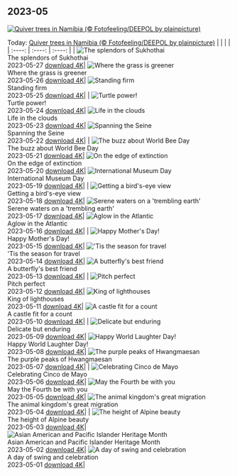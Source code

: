 ## 2023-05
[![Quiver trees in Namibia (© Fotofeeling/DEEPOL by plainpicture)](https://cn.bing.com/th?id=OHR.AloeDichotomum_EN-US4149828212_UHD.jpg&w=1000)](https://cn.bing.com/th?id=OHR.AloeDichotomum_EN-US4149828212_UHD.jpg&pid=hp&w=3840&h=2160&rs=1&c=4)

Today: [Quiver trees in Namibia (© Fotofeeling/DEEPOL by plainpicture)](https://cn.bing.com/th?id=OHR.AloeDichotomum_EN-US4149828212_UHD.jpg&pid=hp&w=3840&h=2160&rs=1&c=4)
  |      |      |      |
| :----: | :----: | :----: |
| ![The splendors of Sukhothai](https://cn.bing.com/th?id=OHR.WatSriSawai_EN-US3779091241_UHD.jpg&pid=hp&w=384&h=216&rs=1&c=4) <br/> The splendors of Sukhothai <br/> 2023-05-27  [download 4K](https://cn.bing.com/th?id=OHR.WatSriSawai_EN-US3779091241_UHD.jpg&pid=hp&w=3840&h=2160&rs=1&c=4)| ![Where the grass is greener](https://cn.bing.com/th?id=OHR.SaksunFaroe_EN-US3384967997_UHD.jpg&pid=hp&w=384&h=216&rs=1&c=4) <br/> Where the grass is greener <br/> 2023-05-26  [download 4K](https://cn.bing.com/th?id=OHR.SaksunFaroe_EN-US3384967997_UHD.jpg&pid=hp&w=3840&h=2160&rs=1&c=4)| ![Standing firm](https://cn.bing.com/th?id=OHR.OldFortress_EN-US3033490074_UHD.jpg&pid=hp&w=384&h=216&rs=1&c=4) <br/> Standing firm <br/> 2023-05-25  [download 4K](https://cn.bing.com/th?id=OHR.OldFortress_EN-US3033490074_UHD.jpg&pid=hp&w=3840&h=2160&rs=1&c=4)|
| ![Turtle power!](https://cn.bing.com/th?id=OHR.WesternBoxTurtle_EN-US2880487603_UHD.jpg&pid=hp&w=384&h=216&rs=1&c=4) <br/> Turtle power! <br/> 2023-05-24  [download 4K](https://cn.bing.com/th?id=OHR.WesternBoxTurtle_EN-US2880487603_UHD.jpg&pid=hp&w=3840&h=2160&rs=1&c=4)| ![Life in the clouds](https://cn.bing.com/th?id=OHR.BiodiverseCostaRica_EN-US2611109244_UHD.jpg&pid=hp&w=384&h=216&rs=1&c=4) <br/> Life in the clouds <br/> 2023-05-23  [download 4K](https://cn.bing.com/th?id=OHR.BiodiverseCostaRica_EN-US2611109244_UHD.jpg&pid=hp&w=3840&h=2160&rs=1&c=4)| ![Spanning the Seine](https://cn.bing.com/th?id=OHR.PontdArcole_EN-US2477179777_UHD.jpg&pid=hp&w=384&h=216&rs=1&c=4) <br/> Spanning the Seine <br/> 2023-05-22  [download 4K](https://cn.bing.com/th?id=OHR.PontdArcole_EN-US2477179777_UHD.jpg&pid=hp&w=3840&h=2160&rs=1&c=4)|
| ![The buzz about World Bee Day](https://cn.bing.com/th?id=OHR.EuropeanHoneybee_EN-US0859156574_UHD.jpg&pid=hp&w=384&h=216&rs=1&c=4) <br/> The buzz about World Bee Day <br/> 2023-05-21  [download 4K](https://cn.bing.com/th?id=OHR.EuropeanHoneybee_EN-US0859156574_UHD.jpg&pid=hp&w=3840&h=2160&rs=1&c=4)| ![On the edge of extinction](https://cn.bing.com/th?id=OHR.SumatranRhino_EN-US0245305253_UHD.jpg&pid=hp&w=384&h=216&rs=1&c=4) <br/> On the edge of extinction <br/> 2023-05-20  [download 4K](https://cn.bing.com/th?id=OHR.SumatranRhino_EN-US0245305253_UHD.jpg&pid=hp&w=3840&h=2160&rs=1&c=4)| ![International Museum Day](https://cn.bing.com/th?id=OHR.MuseoSoumaya_EN-US2440983924_UHD.jpg&pid=hp&w=384&h=216&rs=1&c=4) <br/> International Museum Day <br/> 2023-05-19  [download 4K](https://cn.bing.com/th?id=OHR.MuseoSoumaya_EN-US2440983924_UHD.jpg&pid=hp&w=3840&h=2160&rs=1&c=4)|
| ![Getting a bird's-eye view](https://cn.bing.com/th?id=OHR.CormorantBridge_EN-US1902862286_UHD.jpg&pid=hp&w=384&h=216&rs=1&c=4) <br/> Getting a bird's-eye view <br/> 2023-05-18  [download 4K](https://cn.bing.com/th?id=OHR.CormorantBridge_EN-US1902862286_UHD.jpg&pid=hp&w=3840&h=2160&rs=1&c=4)| ![Serene waters on a 'trembling earth'](https://cn.bing.com/th?id=OHR.AmericanWetlands_EN-US1844827155_UHD.jpg&pid=hp&w=384&h=216&rs=1&c=4) <br/> Serene waters on a 'trembling earth' <br/> 2023-05-17  [download 4K](https://cn.bing.com/th?id=OHR.AmericanWetlands_EN-US1844827155_UHD.jpg&pid=hp&w=3840&h=2160&rs=1&c=4)| ![Aglow in the Atlantic](https://cn.bing.com/th?id=OHR.MorroJable_EN-US1772722431_UHD.jpg&pid=hp&w=384&h=216&rs=1&c=4) <br/> Aglow in the Atlantic <br/> 2023-05-16  [download 4K](https://cn.bing.com/th?id=OHR.MorroJable_EN-US1772722431_UHD.jpg&pid=hp&w=3840&h=2160&rs=1&c=4)|
| ![Happy Mother's Day!](https://cn.bing.com/th?id=OHR.OdocoileusVirginianus_EN-US1668598337_UHD.jpg&pid=hp&w=384&h=216&rs=1&c=4) <br/> Happy Mother's Day! <br/> 2023-05-15  [download 4K](https://cn.bing.com/th?id=OHR.OdocoileusVirginianus_EN-US1668598337_UHD.jpg&pid=hp&w=3840&h=2160&rs=1&c=4)| !['Tis the season for travel](https://cn.bing.com/th?id=OHR.SonnyBonoPelicans_EN-US1524460012_UHD.jpg&pid=hp&w=384&h=216&rs=1&c=4) <br/> 'Tis the season for travel <br/> 2023-05-14  [download 4K](https://cn.bing.com/th?id=OHR.SonnyBonoPelicans_EN-US1524460012_UHD.jpg&pid=hp&w=3840&h=2160&rs=1&c=4)| ![A butterfly's best friend](https://cn.bing.com/th?id=OHR.WildLupine_EN-US1382733552_UHD.jpg&pid=hp&w=384&h=216&rs=1&c=4) <br/> A butterfly's best friend <br/> 2023-05-13  [download 4K](https://cn.bing.com/th?id=OHR.WildLupine_EN-US1382733552_UHD.jpg&pid=hp&w=3840&h=2160&rs=1&c=4)|
| ![Pitch perfect](https://cn.bing.com/th?id=OHR.FootballField_EN-US1266832046_UHD.jpg&pid=hp&w=384&h=216&rs=1&c=4) <br/> Pitch perfect <br/> 2023-05-12  [download 4K](https://cn.bing.com/th?id=OHR.FootballField_EN-US1266832046_UHD.jpg&pid=hp&w=3840&h=2160&rs=1&c=4)| ![King of lighthouses](https://cn.bing.com/th?id=OHR.CordouanLighthouse_EN-US1179388866_UHD.jpg&pid=hp&w=384&h=216&rs=1&c=4) <br/> King of lighthouses <br/> 2023-05-11  [download 4K](https://cn.bing.com/th?id=OHR.CordouanLighthouse_EN-US1179388866_UHD.jpg&pid=hp&w=3840&h=2160&rs=1&c=4)| ![A castle fit for a count](https://cn.bing.com/th?id=OHR.MountCetatea_EN-US0862689024_UHD.jpg&pid=hp&w=384&h=216&rs=1&c=4) <br/> A castle fit for a count <br/> 2023-05-10  [download 4K](https://cn.bing.com/th?id=OHR.MountCetatea_EN-US0862689024_UHD.jpg&pid=hp&w=3840&h=2160&rs=1&c=4)|
| ![Delicate but enduring](https://cn.bing.com/th?id=OHR.TheChaps_EN-US0810025310_UHD.jpg&pid=hp&w=384&h=216&rs=1&c=4) <br/> Delicate but enduring <br/> 2023-05-09  [download 4K](https://cn.bing.com/th?id=OHR.TheChaps_EN-US0810025310_UHD.jpg&pid=hp&w=3840&h=2160&rs=1&c=4)| ![Happy World Laughter Day!](https://cn.bing.com/th?id=OHR.SealLaughing_EN-US0742497806_UHD.jpg&pid=hp&w=384&h=216&rs=1&c=4) <br/> Happy World Laughter Day! <br/> 2023-05-08  [download 4K](https://cn.bing.com/th?id=OHR.SealLaughing_EN-US0742497806_UHD.jpg&pid=hp&w=3840&h=2160&rs=1&c=4)| ![The purple peaks of Hwangmaesan](https://cn.bing.com/th?id=OHR.HwangmaesanAzaleas_EN-US0649441292_UHD.jpg&pid=hp&w=384&h=216&rs=1&c=4) <br/> The purple peaks of Hwangmaesan <br/> 2023-05-07  [download 4K](https://cn.bing.com/th?id=OHR.HwangmaesanAzaleas_EN-US0649441292_UHD.jpg&pid=hp&w=3840&h=2160&rs=1&c=4)|
| ![Celebrating Cinco de Mayo](https://cn.bing.com/th?id=OHR.Popocatepetl_EN-US0582960818_UHD.jpg&pid=hp&w=384&h=216&rs=1&c=4) <br/> Celebrating Cinco de Mayo <br/> 2023-05-06  [download 4K](https://cn.bing.com/th?id=OHR.Popocatepetl_EN-US0582960818_UHD.jpg&pid=hp&w=3840&h=2160&rs=1&c=4)| ![May the Fourth be with you](https://cn.bing.com/th?id=OHR.RebelBase_EN-US9162228478_UHD.jpg&pid=hp&w=384&h=216&rs=1&c=4) <br/> May the Fourth be with you <br/> 2023-05-05  [download 4K](https://cn.bing.com/th?id=OHR.RebelBase_EN-US9162228478_UHD.jpg&pid=hp&w=3840&h=2160&rs=1&c=4)| ![The animal kingdom's great migration](https://cn.bing.com/th?id=OHR.ThreeWildebeest_EN-US9446203427_UHD.jpg&pid=hp&w=384&h=216&rs=1&c=4) <br/> The animal kingdom's great migration <br/> 2023-05-04  [download 4K](https://cn.bing.com/th?id=OHR.ThreeWildebeest_EN-US9446203427_UHD.jpg&pid=hp&w=3840&h=2160&rs=1&c=4)|
| ![The height of Alpine beauty](https://cn.bing.com/th?id=OHR.KlostersSerneus_EN-US9360254697_UHD.jpg&pid=hp&w=384&h=216&rs=1&c=4) <br/> The height of Alpine beauty <br/> 2023-05-03  [download 4K](https://cn.bing.com/th?id=OHR.KlostersSerneus_EN-US9360254697_UHD.jpg&pid=hp&w=3840&h=2160&rs=1&c=4)| ![Asian American and Pacific Islander Heritage Month](https://cn.bing.com/th?id=OHR.KoreanBell_EN-US9211069806_UHD.jpg&pid=hp&w=384&h=216&rs=1&c=4) <br/> Asian American and Pacific Islander Heritage Month <br/> 2023-05-02  [download 4K](https://cn.bing.com/th?id=OHR.KoreanBell_EN-US9211069806_UHD.jpg&pid=hp&w=3840&h=2160&rs=1&c=4)| ![A day of swing and celebration](https://cn.bing.com/th?id=OHR.ExteriorPreservationHall_EN-US9095698933_UHD.jpg&pid=hp&w=384&h=216&rs=1&c=4) <br/> A day of swing and celebration <br/> 2023-05-01  [download 4K](https://cn.bing.com/th?id=OHR.ExteriorPreservationHall_EN-US9095698933_UHD.jpg&pid=hp&w=3840&h=2160&rs=1&c=4)|
